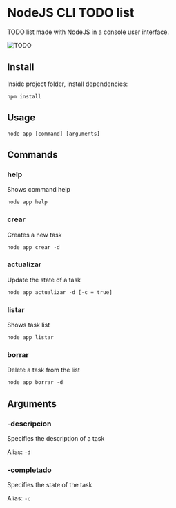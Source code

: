 # NodeJS CLI TODO list
TODO list made with NodeJS in a console user interface.

![TODO](https://i.imgur.com/uZb6zTj.png)

## Install
Inside project folder, install dependencies:

```
npm install
```

## Usage
```
node app [command] [arguments]
```

## Commands

### help
Shows command help

```
node app help
```

### crear
Creates a new task

```
node app crear -d
```
### actualizar
Update the state of a task

```
node app actualizar -d [-c = true]
```

### listar
Shows task list

```
node app listar
```

### borrar
Delete a task from the list

```
node app borrar -d
```

## Arguments

### -descripcion
Specifies the description of a task

Alias: `-d`

### -completado
Specifies the state of the task

Alias: `-c`
